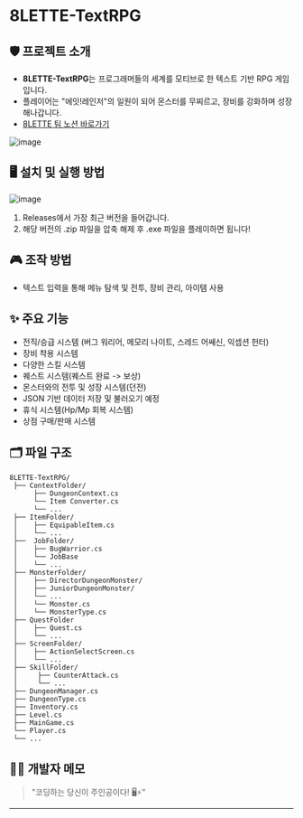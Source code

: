 # 8LETTE-TextRPG

## 🛡️ 프로젝트 소개
- **8LETTE-TextRPG**는 프로그래머들의 세계를 모티브로 한 텍스트 기반 RPG 게임입니다.
- 플레이어는 "에잇!레인저"의 일원이 되어 몬스터를 무찌르고, 장비를 강화하며 성장해나갑니다.
- [8LETTE 팀 노션 바로가기](https://torpid-stamp-e35.notion.site/8LETTE-1e0662ebba1c80958206d8ec12ee2e40?pvs=4)

![image](https://github.com/user-attachments/assets/5814e742-44dc-4258-8bf3-97e7e0a5da26)

## 🖥️ 설치 및 실행 방법
![image](https://github.com/user-attachments/assets/a5cc4159-a1ba-4bf3-b05f-4a02f08378f7)
1. Releases에서 가장 최근 버전을 들어갑니다.
2. 해당 버전의 .zip 파일을 압축 해제 후 .exe 파일을 플레이하면 됩니다!

## 🎮 조작 방법
- 텍스트 입력을 통해 메뉴 탐색 및 전투, 장비 관리, 아이템 사용

## ✨ 주요 기능
- 전직/승급 시스템 (버그 워리어, 메모리 나이트, 스레드 어쌔신, 익셉션 헌터)
- 장비 착용 시스템
- 다양한 스킬 시스템
- 퀘스트 시스템(퀘스트 완료 -> 보상)
- 몬스터와의 전투 및 성장 시스템(던전)
- JSON 기반 데이터 저장 및 불러오기 예정
- 휴식 시스템(Hp/Mp 회복 시스템)
- 상점 구매/판매 시스템

## 🗂️ 파일 구조
```plaintext
8LETTE-TextRPG/
 ├── ContextFolder/
      ├── DungeonContext.cs
      └── Item Converter.cs
      └── ...
 ├── ItemFolder/
 │    ├── EquipableItem.cs
 │    └── ...
 ├──  JobFolder/
 │    ├── BugWarrior.cs
 │    └── JobBase
 │    └── ...
 ├── MonsterFolder/
 │    ├── DirectorDungeonMonster/
 │    ├── JuniorDungeonMonster/
 │    └── ...
 │    └── Monster.cs
 │    └── MonsterType.cs
 ├── QuestFolder
 │    ├── Quest.cs
 │    └── ...
 ├── ScreenFolder/
 │    ├── ActionSelectScreen.cs
 │    └── ...
 ├── SkillFolder/
 │     ├── CounterAttack.cs
 │     └── ...
 ├── DungeonManager.cs
 ├── DungeonType.cs
 ├── Inventory.cs
 ├── Level.cs
 ├── MainGame.cs
 └── Player.cs
 └── ...
```

## 🧙‍♂️ 개발자 메모
> "코딩하는 당신이 주인공이다! 🖥️⚡"

---

